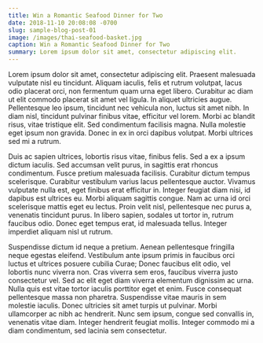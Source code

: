 ```yaml
---
title: Win a Romantic Seafood Dinner for Two
date: 2018-11-10 20:08:08 -0700
slug: sample-blog-post-01
image: /images/thai-seafood-basket.jpg
caption: Win a Romantic Seafood Dinner for Two
summary: Lorem ipsum dolor sit amet, consectetur adipiscing elit.
---
```

Lorem ipsum dolor sit amet, consectetur adipiscing elit. Praesent malesuada vulputate nisl eu tincidunt. Aliquam iaculis, felis et rutrum volutpat, lacus odio placerat orci, non fermentum quam urna eget libero. Curabitur ac diam ut elit commodo placerat sit amet vel ligula. In aliquet ultricies augue. Pellentesque leo ipsum, tincidunt nec vehicula non, luctus sit amet nibh. In diam nisl, tincidunt pulvinar finibus vitae, efficitur vel lorem. Morbi ac blandit risus, vitae tristique elit. Sed condimentum facilisis magna. Nulla molestie eget ipsum non gravida. Donec in ex in orci dapibus volutpat. Morbi ultrices sed mi a rutrum.

Duis ac sapien ultrices, lobortis risus vitae, finibus felis. Sed a ex a ipsum dictum iaculis. Sed accumsan velit purus, in sagittis erat rhoncus condimentum. Fusce pretium malesuada facilisis. Curabitur dictum tempus scelerisque. Curabitur vestibulum varius lacus pellentesque auctor. Vivamus vulputate nulla est, eget finibus erat efficitur in. Integer feugiat diam nisi, id dapibus est ultrices eu. Morbi aliquam sagittis congue. Nam ac urna id orci scelerisque mattis eget eu lectus. Proin velit nisl, pellentesque nec purus a, venenatis tincidunt purus. In libero sapien, sodales ut tortor in, rutrum faucibus odio. Donec eget tempus erat, id malesuada tellus. Integer imperdiet aliquam nisl ut rutrum.

Suspendisse dictum id neque a pretium. Aenean pellentesque fringilla neque egestas eleifend. Vestibulum ante ipsum primis in faucibus orci luctus et ultrices posuere cubilia Curae; Donec faucibus elit odio, vel lobortis nunc viverra non. Cras viverra sem eros, faucibus viverra justo consectetur vel. Sed ac elit eget diam viverra elementum dignissim ac urna. Nulla quis est vitae tortor iaculis porttitor eget et enim. Fusce consequat pellentesque massa non pharetra. Suspendisse vitae mauris in sem molestie iaculis. Donec ultricies sit amet turpis ut pulvinar. Morbi ullamcorper ac nibh ac hendrerit. Nunc sem ipsum, congue sed convallis in, venenatis vitae diam. Integer hendrerit feugiat mollis. Integer commodo mi a diam condimentum, sed lacinia sem consectetur.


